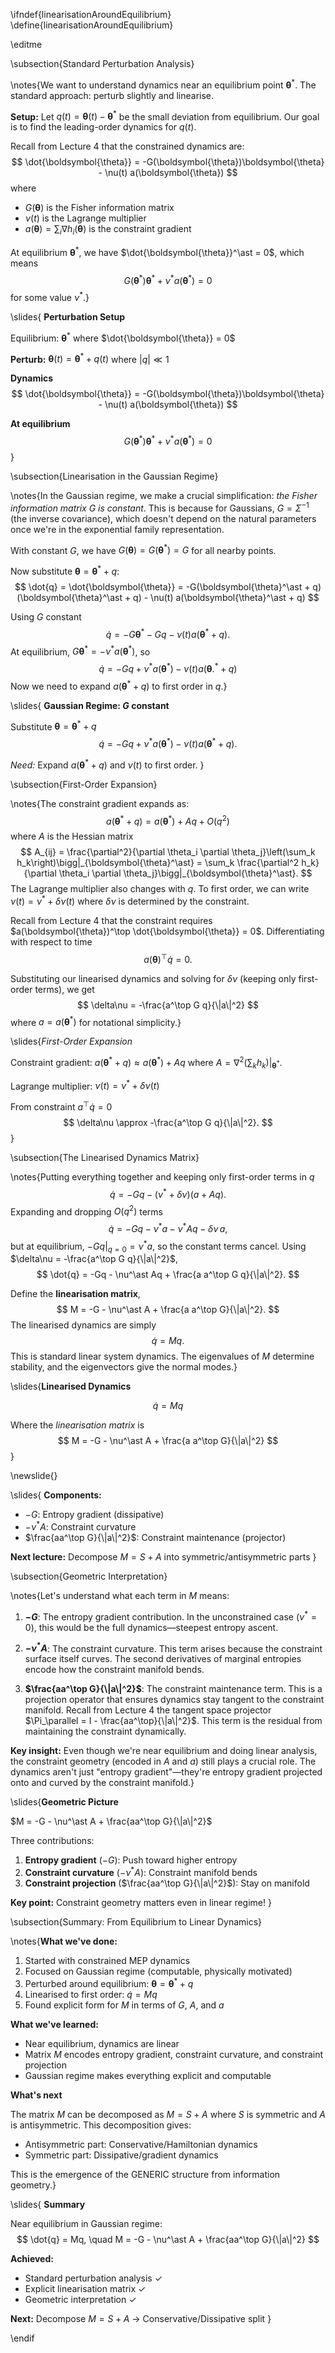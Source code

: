 \ifndef{linearisationAroundEquilibrium}
\define{linearisationAroundEquilibrium}

\editme

\subsection{Standard Perturbation Analysis}

\notes{We want to understand dynamics near an equilibrium point $\boldsymbol{\theta}^\ast$. The standard approach: perturb slightly and linearise.

**Setup:** Let $q(t) = \boldsymbol{\theta}(t) - \boldsymbol{\theta}^\ast$ be the small deviation from equilibrium. Our goal is to find the leading-order dynamics for $q(t)$.

Recall from Lecture 4 that the constrained dynamics are:
$$
\dot{\boldsymbol{\theta}} = -G(\boldsymbol{\theta})\boldsymbol{\theta} - \nu(t) a(\boldsymbol{\theta})
$$
where
- $G(\boldsymbol{\theta})$ is the Fisher information matrix
- $\nu(t)$ is the Lagrange multiplier
- $a(\boldsymbol{\theta}) = \sum_i \nabla h_i(\boldsymbol{\theta})$ is the constraint gradient

At equilibrium $\boldsymbol{\theta}^\ast$, we have $\dot{\boldsymbol{\theta}}^\ast = 0$, which means
$$
G(\boldsymbol{\theta}^\ast)\boldsymbol{\theta}^\ast + \nu^\ast a(\boldsymbol{\theta}^\ast) = 0
$$
for some value $\nu^\ast$.}

\slides{
**Perturbation Setup**

Equilibrium: $\boldsymbol{\theta}^\ast$ where $\dot{\boldsymbol{\theta}} = 0$

**Perturb:** $\boldsymbol{\theta}(t) = \boldsymbol{\theta}^\ast + q(t)$ where $|q| \ll 1$

**Dynamics**
$$
\dot{\boldsymbol{\theta}} = -G(\boldsymbol{\theta})\boldsymbol{\theta} - \nu(t) a(\boldsymbol{\theta})
$$

**At equilibrium**
$$
G(\boldsymbol{\theta}^\ast)\boldsymbol{\theta}^\ast + \nu^\ast a(\boldsymbol{\theta}^\ast) = 0
$$
}

\subsection{Linearisation in the Gaussian Regime}

\notes{In the Gaussian regime, we make a crucial simplification: *the Fisher information matrix $G$ is constant*. This is because for Gaussians, $G = \Sigma^{-1}$ (the inverse covariance), which doesn't depend on the natural parameters once we're in the exponential family representation.

With constant $G$, we have $G(\boldsymbol{\theta}) = G(\boldsymbol{\theta}^\ast) = G$ for all nearby points.

Now substitute $\boldsymbol{\theta} = \boldsymbol{\theta}^\ast + q$:
$$
\dot{q} = \dot{\boldsymbol{\theta}} = -G(\boldsymbol{\theta}^\ast + q)(\boldsymbol{\theta}^\ast + q) - \nu(t) a(\boldsymbol{\theta}^\ast + q)
$$

Using $G$ constant
$$
\dot{q} = -G\boldsymbol{\theta}^\ast - Gq - \nu(t) a(\boldsymbol{\theta}^\ast + q).
$$
At equilibrium, $G\boldsymbol{\theta}^\ast = -\nu^\ast a(\boldsymbol{\theta}^\ast)$, so
$$
\dot{q} = -Gq + \nu^\ast a(\boldsymbol{\theta}^\ast) - \nu(t) a(\boldsymbol{\theta}.^\ast + q)
$$
Now we need to expand $a(\boldsymbol{\theta}^\ast + q)$ to first order in $q$.}

\slides{
**Gaussian Regime: $G$ constant**

Substitute $\boldsymbol{\theta} = \boldsymbol{\theta}^\ast + q$
$$
\dot{q} = -Gq + \nu^\ast a(\boldsymbol{\theta}^\ast) - \nu(t) a(\boldsymbol{\theta}^\ast + q).
$$

*Need:* Expand $a(\boldsymbol{\theta}^\ast + q)$ and $\nu(t)$ to first order.
}

\subsection{First-Order Expansion}

\notes{The constraint gradient expands as:
$$
a(\boldsymbol{\theta}^\ast + q) = a(\boldsymbol{\theta}^\ast) + A q + O(q^2)
$$
where $A$ is the Hessian matrix
$$
A_{ij} = \frac{\partial^2}{\partial \theta_i \partial \theta_j}\left(\sum_k h_k\right)\bigg|_{\boldsymbol{\theta}^\ast} = \sum_k \frac{\partial^2 h_k}{\partial \theta_i \partial \theta_j}\bigg|_{\boldsymbol{\theta}^\ast}.
$$
The Lagrange multiplier also changes with $q$. To first order, we can write $\nu(t) = \nu^\ast + \delta\nu(t)$ where $\delta\nu$ is determined by the constraint.

Recall from Lecture 4 that the constraint requires $a(\boldsymbol{\theta})^\top \dot{\boldsymbol{\theta}} = 0$. Differentiating with respect to time
$$
a(\boldsymbol{\theta})^\top \dot{q} = 0.
$$

Substituting our linearised dynamics and solving for $\delta\nu$ (keeping only first-order terms), we get
$$
\delta\nu = -\frac{a^\top G q}{\|a\|^2}
$$
where $a = a(\boldsymbol{\theta}^\ast)$ for notational simplicity.}

\slides{*First-Order Expansion*

Constraint gradient: $a(\boldsymbol{\theta}^\ast + q) \approx a(\boldsymbol{\theta}^\ast) + A q$ where $A = \nabla^2(\sum_k h_k)|_{\boldsymbol{\theta}^\ast}$.

Lagrange multiplier: $\nu(t) = \nu^\ast + \delta\nu(t)$

From constraint $a^\top \dot{q} = 0$
$$
\delta\nu \approx -\frac{a^\top G q}{\|a\|^2}.
$$
}

\subsection{The Linearised Dynamics Matrix}

\notes{Putting everything together and keeping only first-order terms in $q$
$$
\dot{q} = -Gq - (\nu^\ast + \delta\nu)(a + Aq).
$$
Expanding and dropping $O(q^2)$ terms
$$
\dot{q} = -Gq - \nu^\ast a - \nu^\ast Aq - \delta\nu \, a,
$$
but at equilibrium, $-Gq|_{q=0} = \nu^\ast a$, so the constant terms cancel. Using $\delta\nu = -\frac{a^\top G q}{\|a\|^2}$,
$$
\dot{q} = -Gq - \nu^\ast Aq + \frac{a a^\top G q}{\|a\|^2}.
$$

Define the **linearisation matrix**,
$$
M = -G - \nu^\ast A + \frac{a a^\top G}{\|a\|^2}.
$$
The linearised dynamics are simply
$$
\dot{q} = M q.
$$
This is standard linear system dynamics. The eigenvalues of $M$ determine stability, and the eigenvectors give the normal modes.}

\slides{**Linearised Dynamics**

$$
\dot{q} = M q
$$

Where the *linearisation matrix* is
$$
M = -G - \nu^\ast A + \frac{a a^\top G}{\|a\|^2}
$$
}

\newslide{}

\slides{
**Components:**

* $-G$: Entropy gradient (dissipative)
* $-\nu^\ast A$: Constraint curvature
* $\frac{aa^\top G}{\|a\|^2}$: Constraint maintenance (projector)

**Next lecture:** Decompose $M = S + A$ into symmetric/antisymmetric parts
}

\subsection{Geometric Interpretation}

\notes{Let's understand what each term in $M$ means:

1. **$-G$**: The entropy gradient contribution. In the unconstrained case ($\nu^\ast = 0$), this would be the full dynamics—steepest entropy ascent.

2. **$-\nu^\ast A$**: The constraint curvature. This term arises because the constraint surface itself curves. The second derivatives of marginal entropies encode how the constraint manifold bends.

3. **$\frac{aa^\top G}{\|a\|^2}$**: The constraint maintenance term. This is a projection operator that ensures dynamics stay tangent to the constraint manifold. Recall from Lecture 4 the tangent space projector $\Pi_\parallel = I - \frac{aa^\top}{\|a\|^2}$. This term is the residual from maintaining the constraint dynamically.

**Key insight:** Even though we're near equilibrium and doing linear analysis, the constraint geometry (encoded in $A$ and $a$) still plays a crucial role. The dynamics aren't just "entropy gradient"—they're entropy gradient projected onto and curved by the constraint manifold.}

\slides{**Geometric Picture**

$M = -G - \nu^\ast A + \frac{aa^\top G}{\|a\|^2}$

Three contributions:

1. **Entropy gradient** ($-G$): Push toward higher entropy
2. **Constraint curvature** ($-\nu^\ast A$): Constraint manifold bends  
3. **Constraint projection** ($\frac{aa^\top G}{\|a\|^2}$): Stay on manifold

**Key point:** Constraint geometry matters even in linear regime!
}

\subsection{Summary: From Equilibrium to Linear Dynamics}

\notes{**What we've done:**

1. Started with constrained MEP dynamics
2. Focused on Gaussian regime (computable, physically motivated)
3. Perturbed around equilibrium: $\boldsymbol{\theta} = \boldsymbol{\theta}^\ast + q$
4. Linearised to first order: $\dot{q} = Mq$
5. Found explicit form for $M$ in terms of $G$, $A$, and $a$

**What we've learned:**

- Near equilibrium, dynamics are linear
- Matrix $M$ encodes entropy gradient, constraint curvature, and constraint projection
- Gaussian regime makes everything explicit and computable

**What's next**

The matrix $M$ can be decomposed as $M = S + A$ where $S$ is symmetric and $A$ is antisymmetric. This decomposition gives:

- Antisymmetric part: Conservative/Hamiltonian dynamics
- Symmetric part: Dissipative/gradient dynamics

This is the emergence of the GENERIC structure from information geometry.}

\slides{
**Summary**

Near equilibrium in Gaussian regime:
$$
\dot{q} = Mq, \quad M = -G - \nu^\ast A + \frac{aa^\top G}{\|a\|^2}
$$

**Achieved:**

* Standard perturbation analysis ✓
* Explicit linearisation matrix ✓
* Geometric interpretation ✓

**Next:** Decompose $M = S + A$ $\rightarrow$ Conservative/Dissipative split
}

\endif

